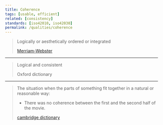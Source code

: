 ```yaml
---
title: Coherence
tags: [usable, efficient]
related: [consistency]
standards: [iso42010, iso42030]
permalink: /qualities/coherence
---
```




>Logically or aesthetically ordered or integrated
>
>[Merriam-Webster](https://www.merriam-webster.com/dictionary/concise)

<hr class="with-no-margin"/>

>Logical and consistent
>
>Oxford dictionary

<hr class="with-no-margin"/>

>The situation when the parts of something fit together in a natural or reasonable way:
>* There was no coherence between the first and the second half of the movie.
>
>[cambridge dictionary](https://dictionary.cambridge.org/dictionary/english/coherence)
